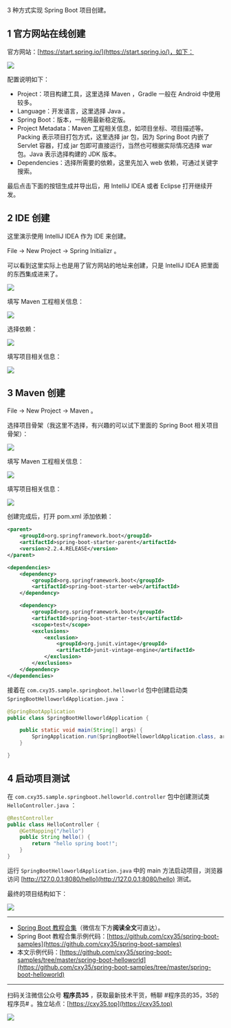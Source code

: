 3 种方式实现 Spring Boot 项目创建。
<!-- more -->

## 1 官方网站在线创建

官方网站：[https://start.spring.io/](https://start.spring.io/)，如下：

![](https://oscimg.oschina.net/oscnet/up-6f370b0a9e14e2112d0bdb1af9cf87ed782.png)

配置说明如下：

- Project：项目构建工具，这里选择 Maven ，Gradle 一般在 Android 中使用较多。
- Language：开发语言，这里选择 Java 。
- Spring Boot：版本，一般用最新稳定版。
- Project Metadata：Maven 工程相关信息，如项目坐标、项目描述等。Packing 表示项目打包方式，这里选择 jar 包，因为 Spring Boot 内嵌了 Servlet 容器，打成 jar 包即可直接运行，当然也可根据实际情况选择 war 包。Java 表示选择构建的 JDK 版本。
- Dependencies：选择所需要的依赖，这里先加入 web 依赖，可通过关键字搜索。

最后点击下面的按钮生成并导出后，用 IntelliJ IDEA 或者 Eclipse 打开继续开发。

## 2 IDE 创建

这里演示使用 IntelliJ IDEA 作为 IDE 来创建。

File -> New Project -> Spring Initializr 。

可以看到这里实际上也是用了官方网站的地址来创建，只是 IntelliJ IDEA 把里面的东西集成进来了。

![](https://oscimg.oschina.net/oscnet/up-545be15a0deb538585002702c2ef6195e8b.png)

填写 Maven 工程相关信息：

![](https://oscimg.oschina.net/oscnet/up-545be15a0deb538585002702c2ef6195e8b.png)

选择依赖：

![](https://oscimg.oschina.net/oscnet/up-1ecbd1f416c18b57a5a0561044700baa7d7.png)

填写项目相关信息：

![](https://oscimg.oschina.net/oscnet/up-fbe4918c67e4d4e10c28a61613857ef80e5.png)

## 3 Maven 创建

File -> New Project -> Maven 。

选择项目骨架（我这里不选择，有兴趣的可以试下里面的 Spring Boot 相关项目骨架）：

![](https://oscimg.oschina.net/oscnet/up-295b7dcaf127120d53ac40a77fa5d90fa92.png)

填写 Maven 工程相关信息：

![](https://oscimg.oschina.net/oscnet/up-48a4e2e0780feb7a78f4361a076768214d7.png)

填写项目相关信息：

![](https://oscimg.oschina.net/oscnet/up-fbe4918c67e4d4e10c28a61613857ef80e5.png)

创建完成后，打开 pom.xml 添加依赖：

```xml
<parent>
    <groupId>org.springframework.boot</groupId>
    <artifactId>spring-boot-starter-parent</artifactId>
    <version>2.2.4.RELEASE</version>
</parent>

<dependencies>
    <dependency>
        <groupId>org.springframework.boot</groupId>
        <artifactId>spring-boot-starter-web</artifactId>
    </dependency>

    <dependency>
        <groupId>org.springframework.boot</groupId>
        <artifactId>spring-boot-starter-test</artifactId>
        <scope>test</scope>
        <exclusions>
            <exclusion>
                <groupId>org.junit.vintage</groupId>
                <artifactId>junit-vintage-engine</artifactId>
            </exclusion>
        </exclusions>
    </dependency>
</dependencies>
```

接着在 `com.cxy35.sample.springboot.helloworld` 包中创建启动类 `SpringBootHelloworldApplication.java` ：

```java
@SpringBootApplication
public class SpringBootHelloworldApplication {

    public static void main(String[] args) {
        SpringApplication.run(SpringBootHelloworldApplication.class, args);
    }

}
```

## 4 启动项目测试

在 `com.cxy35.sample.springboot.helloworld.controller` 包中创建测试类 `HelloController.java` ：

```java
@RestController
public class HelloController {
    @GetMapping("/hello")
    public String hello() {
        return "hello spring boot!";
    }
}
```

运行 `SpringBootHelloworldApplication.java` 中的 main 方法启动项目，浏览器访问 [http://127.0.0.1:8080/hello](http://127.0.0.1:8080/hello) 测试。

最终的项目结构如下：

![](https://oscimg.oschina.net/oscnet/up-cbb2c4870227aa2d08aa1b2b97e273e8cc7.png)

---

- [Spring Boot 教程合集](https://mp.weixin.qq.com/s/9vOiAxHFnfJnRwSlTfAHwg)（微信左下方**阅读全文**可直达）。
- Spring Boot 教程合集示例代码：[https://github.com/cxy35/spring-boot-samples](https://github.com/cxy35/spring-boot-samples)
- 本文示例代码：[https://github.com/cxy35/spring-boot-samples/tree/master/spring-boot-helloworld](https://github.com/cxy35/spring-boot-samples/tree/master/spring-boot-helloworld)


---

扫码关注微信公众号 **程序员35** ，获取最新技术干货，畅聊 #程序员的35，35的程序员# 。独立站点：[https://cxy35.top](https://cxy35.top)

![](https://oscimg.oschina.net/oscnet/up-285838b9c516db5bb1ba760f292f2346078.JPEG)